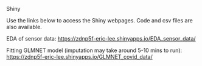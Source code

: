Shiny

Use the links below to access the Shiny webpages. Code and csv files are also available.

EDA of sensor data: https://zdnp5f-eric-lee.shinyapps.io/EDA_sensor_data/

Fitting GLMNET model (imputation may take around 5-10 mins to run): https://zdnp5f-eric-lee.shinyapps.io/GLMNET_covid_data/
